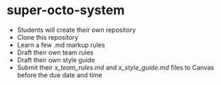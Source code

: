 # super-octo-system

* Students will create their own repository
* Clone this repository
* Learn a few .md markup rules
* Draft their own team rules
* Draft their own style guide
* Submit their *x_team_rules.md* and *x_style_guide.md* files to Canvas before the due date and time
